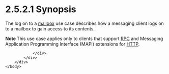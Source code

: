 <html dir="LTR" xmlns:mshelp="http://msdn.microsoft.com/mshelp" xmlns:ddue="http://ddue.schemas.microsoft.com/authoring/2003/5" xmlns:xlink="http://www.w3.org/1999/xlink" xmlns:tool="http://www.microsoft.com/tooltip">
    <head>
        <meta http-equiv="Content-Type" content="text/html; CHARSET=utf-8"></meta>
        <meta name="save" content="history"></meta>
        <title>2.5.2.1 Synopsis</title>
        <xml>
            <mshelp:toctitle title="2.5.2.1 Synopsis"></mshelp:toctitle>
            <mshelp:rltitle title="[MS-OXPROTO]: Synopsis"></mshelp:rltitle>
            <mshelp:keyword index="A" term="29f858c3-b5de-44a5-8e75-7329f31caeba"></mshelp:keyword>
            <mshelp:attr name="DCSext.ContentType" value="open specification"></mshelp:attr>
            <mshelp:attr name="AssetID" value="29f858c3-b5de-44a5-8e75-7329f31caeba"></mshelp:attr>
            <mshelp:attr name="TopicType" value="kbRef"></mshelp:attr>
            <mshelp:attr name="DCSext.Title" value="[MS-OXPROTO]: Synopsis" />
        </xml>
    </head>
    <body>
        <div id="header">
            <h1 class="heading">2.5.2.1 Synopsis</h1>
        </div>
        <div id="mainSection">
            <div id="mainBody">
                <div id="allHistory" class="saveHistory"></div>
                <div id="sectionSection0" class="section" name="collapseableSection">
                    

<p>The log on to a <a href="f888c37a-d994-4b91-96a5-e88cfbd66bd6.htm#gt_d3ad0e15-adc9-4174-bacf-d929b57278b3">mailbox</a> use case describes
how a messaging client logs on to a mailbox to gain access to its contents.</p>

<p><b>Note </b>This use case applies only to clients that
support <a href="f888c37a-d994-4b91-96a5-e88cfbd66bd6.htm#gt_8a7f6700-8311-45bc-af10-82e10accd331">RPC</a> and
Messaging Application Programming Interface (MAPI) extensions for <a href="f888c37a-d994-4b91-96a5-e88cfbd66bd6.htm#gt_d72f1494-4917-4e9e-a9fd-b8f1b2758dcd">HTTP</a>.</p>


                </div>
            </div>
        </div>
    </body>
</html>
